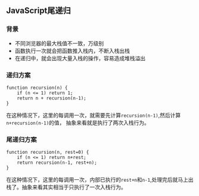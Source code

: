 ## JavaScript尾递归

### 背景

- 不同浏览器的最大栈值不一致，万级别
- 函数执行一次就会把函数推入栈内，不断入栈出栈
- 在递归中，就会出现大量入栈的操作，容易造成堆栈溢出

### 递归方案

```
function recursion(n) {
    if (n <= 1) return 1;
    return n + recursion(n-1);
}
```

在这种情况下，这里的每调用一次，就需要先计算`recursion(n-1)`,然后计算 `n+recursion(n-1)`的值， 抽象来看就是执行了两次入栈行为。

### 尾递归方案

```
function recursion(n, rest=0) {
    if (n <= 1) return n+rest;
    return recursion(n-1, rest+n);
}
```

在这种情况下，这里的每调用一次，内部已执行的`rest+n`和`n-1`,处理完后就马上出栈了。抽象来看其实相当于只执行了一次入栈行为。


